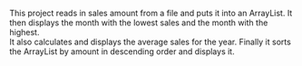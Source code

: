 This project reads in sales amount from a file and puts it into an ArrayList. 
It then displays the month with the lowest sales and the month with the highest.  
It also calculates and displays the average sales for the year. 
Finally it sorts the ArrayList by amount in descending order and displays it.
